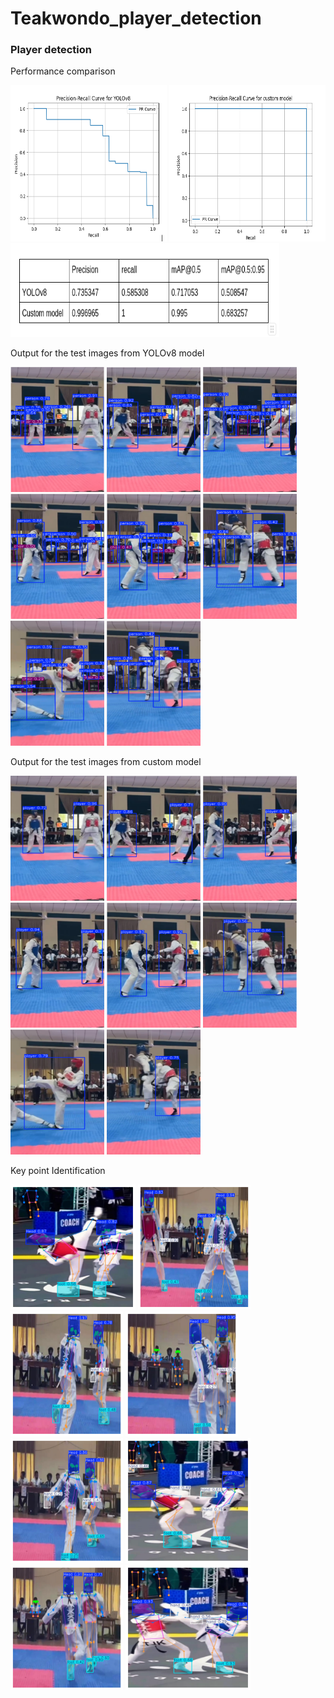 # Teakwondo_player_detection

### Player detection

Performance comparison

<img src="performance_metrics/image.png" alt="Image 1" width="250" height="250">
<img src="performance_metrics/image-1.png" alt="Image 1" width="250" height="250">
<img src="performance_metrics/image-2.png" alt="Image 1" width="430" height="150" >

Output for the test images from YOLOv8 model

<img src="player_detection_outputs/yolov8/1.png" alt="Image 1" width="150" height="200">
<img src="player_detection_outputs/yolov8/2.png" alt="Image 2" width="150" height="200">
<img src="player_detection_outputs/yolov8/3.png" alt="Image 3" width="150" height="200">
<img src="player_detection_outputs/yolov8/4.png" alt="Image 4" width="150" height="200">
<img src="player_detection_outputs/yolov8/5.png" alt="Image 5" width="150" height="200">
<img src="player_detection_outputs/yolov8/6.png" alt="Image 6" width="150" height="200">
<img src="player_detection_outputs/yolov8/7.png" alt="Image 7" width="150" height="200">
<img src="player_detection_outputs/yolov8/8.png" alt="Image 8" width="150" height="200">

Output for the test images from custom model

<img src="player_detection_outputs/image1.png" alt="Image 1" width="150" height="200">
<img src="player_detection_outputs/image2.png" alt="Image 2" width="150" height="200">
<img src="player_detection_outputs/image3.png" alt="Image 3" width="150" height="200">
<img src="player_detection_outputs/image4.png" alt="Image 4" width="150" height="200">
<img src="player_detection_outputs/image5.png" alt="Image 5" width="150" height="200">
<img src="player_detection_outputs/image6.png" alt="Image 6" width="150" height="200">
<img src="player_detection_outputs/image7.png" alt="Image 7" width="150" height="200">
<img src="player_detection_outputs/image8.png" alt="Image 8" width="150" height="200">

Key point Identification

<img src="key_point_detection_outputs/1.png" alt="Image 1" width="200" height="200">
<img src="key_point_detection_outputs/2.png" alt="Image 2" width="180" height="200">
<img src="key_point_detection_outputs/3.png" alt="Image 3" width="180" height="200">
<img src="key_point_detection_outputs/4.png" alt="Image 4" width="180" height="200">
<img src="key_point_detection_outputs/5.png" alt="Image 5" width="180" height="200">
<img src="key_point_detection_outputs/6.png" alt="Image 6" width="200" height="200">
<img src="key_point_detection_outputs/7.png" alt="Image 7" width="180" height="200">
<img src="key_point_detection_outputs/8.png" alt="Image 8" width="200" height="200">